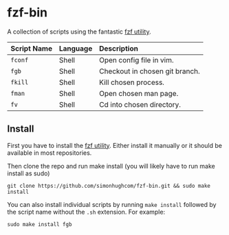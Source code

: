 # fzf-bin
A collection of scripts using the fantastic [fzf utility](https://github.com/junegunn/fzf).

| Script Name   | Language | Description                    |
|:--------------|:---------|:-------------------------------|
| `fconf`       | Shell    | Open config file in vim.       |
| `fgb`         | Shell    | Checkout in chosen git branch. |
| `fkill`       | Shell    | Kill chosen process.           |
| `fman`        | Shell    | Open chosen man page.          |
| `fv`          | Shell    | Cd into chosen directory.      |


## Install
First you have to install the [fzf utility](https://github.com/junegunn/fzf).
Either install it manually or it should be available in most repositories.

Then clone the repo and run make install (you will likely have to run make install as sudo)
```A shell
git clone https://github.com/simonhughcom/fzf-bin.git && sudo make install
```
You can also install individual scripts by running `make install` followed by the script name without the `.sh` extension. For example:
``` shell
sudo make install fgb
```

